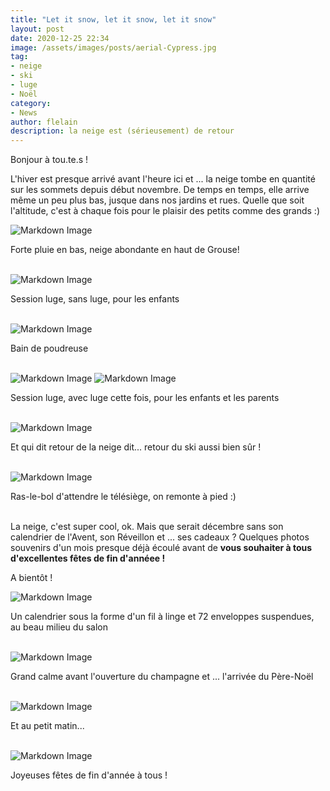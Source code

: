 ```yaml
---
title: "Let it snow, let it snow, let it snow"
layout: post
date: 2020-12-25 22:34
image: /assets/images/posts/aerial-Cypress.jpg
tag:
- neige
- ski
- luge
- Noël
category:
- News
author: flelain
description: la neige est (sérieusement) de retour
---
```


Bonjour à tou.te.s !

L'hiver est presque arrivé avant l'heure ici et ... la neige tombe en quantité sur les sommets depuis début novembre. De temps en temps, elle arrive même un peu plus bas, jusque dans nos jardins et rues. Quelle que soit l'altitude, c'est à chaque fois pour le plaisir des petits comme des grands :)
<br>

![Markdown Image](/assets/images/posts/Grouse-snow-getaway-1.jpg)
<figcaption class="caption">Forte pluie en bas, neige abondante en haut de Grouse!</figcaption>
<br>

![Markdown Image](/assets/images/posts/Grouse-snow-getaway-2.jpg)
<figcaption class="caption">Session luge, sans luge, pour les enfants</figcaption>
<br>

![Markdown Image](/assets/images/posts/Grouse-snow-getaway-3.jpg)
<figcaption class="caption">Bain de poudreuse</figcaption>
<br>

![Markdown Image](/assets/images/posts/Grouse-snow-getaway-4.jpg)
![Markdown Image](/assets/images/posts/Grouse-snow-getaway-5.jpg)
<figcaption class="caption">Session luge, avec luge cette fois, pour les enfants et les parents</figcaption>
<br>

![Markdown Image](/assets/images/posts/Cypress-ski-Dec-24-4-of-us.jpg)
<figcaption class="caption">Et qui dit retour de la neige dit... retour du ski aussi bien sûr !</figcaption>
<br>

![Markdown Image](/assets/images/posts/Cypress-ski-Charlotte-goes-uphill.jpg)
<figcaption class="caption">Ras-le-bol d'attendre le télésiège, on remonte à pied :)</figcaption>
<br>

La neige, c'est super cool, ok. Mais que serait décembre sans son calendrier de l'Avent, son Réveillon et ... ses cadeaux ? Quelques photos souvenirs d'un mois presque déjà écoulé avant de **vous souhaiter à tous d'excellentes fêtes de fin d'annéee !**

A bientôt !
<br>

![Markdown Image](/assets/images/posts/Advent-calendar.jpg)
<figcaption class="caption">Un calendrier sous la forme d'un fil à linge et 72 enveloppes suspendues, au beau milieu du salon</figcaption>
<br>

![Markdown Image](/assets/images/posts/patience-before-Santas-visit.jpg)
<figcaption class="caption">Grand calme avant l'ouverture du champagne et ... l'arrivée du Père-Noël</figcaption>
<br>

![Markdown Image](/assets/images/posts/Santa-passed-by.jpg)
<figcaption class="caption">Et au petit matin...</figcaption>
<br>

![Markdown Image](/assets/images/posts/merry-Christmas.jpg)
<figcaption class="caption">Joyeuses fêtes de fin d'année à tous !</figcaption>
<br>
